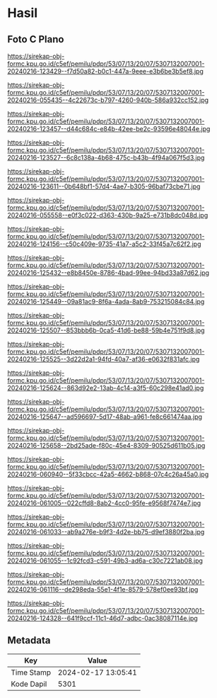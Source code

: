 # Hasil

## Foto C Plano

https://sirekap-obj-formc.kpu.go.id/c5ef/pemilu/pdpr/53/07/13/20/07/5307132007001-20240216-123429--f7d50a82-b0c1-447a-9eee-e3b6be3b5ef8.jpg

https://sirekap-obj-formc.kpu.go.id/c5ef/pemilu/pdpr/53/07/13/20/07/5307132007001-20240216-055435--4c22673c-b797-4260-940b-586a932cc152.jpg

https://sirekap-obj-formc.kpu.go.id/c5ef/pemilu/pdpr/53/07/13/20/07/5307132007001-20240216-123457--d44c684c-e84b-42ee-be2c-93596e48044e.jpg

https://sirekap-obj-formc.kpu.go.id/c5ef/pemilu/pdpr/53/07/13/20/07/5307132007001-20240216-123527--6c8c138a-4b68-475c-b43b-4f94a067f5d3.jpg

https://sirekap-obj-formc.kpu.go.id/c5ef/pemilu/pdpr/53/07/13/20/07/5307132007001-20240216-123611--0b648bf1-57d4-4ae7-b305-96baf73cbe71.jpg

https://sirekap-obj-formc.kpu.go.id/c5ef/pemilu/pdpr/53/07/13/20/07/5307132007001-20240216-055558--e0f3c022-d363-430b-9a25-e731b8dc048d.jpg

https://sirekap-obj-formc.kpu.go.id/c5ef/pemilu/pdpr/53/07/13/20/07/5307132007001-20240216-124156--c50c409e-9735-41a7-a5c2-33f45a7c62f2.jpg

https://sirekap-obj-formc.kpu.go.id/c5ef/pemilu/pdpr/53/07/13/20/07/5307132007001-20240216-125432--e8b8450e-8786-4bad-99ee-94bd33a87d62.jpg

https://sirekap-obj-formc.kpu.go.id/c5ef/pemilu/pdpr/53/07/13/20/07/5307132007001-20240216-125449--09a81ac9-8f6a-4ada-8ab9-753215084c84.jpg

https://sirekap-obj-formc.kpu.go.id/c5ef/pemilu/pdpr/53/07/13/20/07/5307132007001-20240216-125507--853bbb6b-0ca5-41d6-be88-59b4e751f9d8.jpg

https://sirekap-obj-formc.kpu.go.id/c5ef/pemilu/pdpr/53/07/13/20/07/5307132007001-20240216-125525--3d22d2a1-94fd-40a7-af36-e0632f831afc.jpg

https://sirekap-obj-formc.kpu.go.id/c5ef/pemilu/pdpr/53/07/13/20/07/5307132007001-20240216-125624--863d92e2-13ab-4c14-a3f5-60c298e41ad0.jpg

https://sirekap-obj-formc.kpu.go.id/c5ef/pemilu/pdpr/53/07/13/20/07/5307132007001-20240216-125647--ad596697-5d17-48ab-a961-fe8c661474aa.jpg

https://sirekap-obj-formc.kpu.go.id/c5ef/pemilu/pdpr/53/07/13/20/07/5307132007001-20240216-125658--2bd25ade-f80c-45e4-8309-90525d611b05.jpg

https://sirekap-obj-formc.kpu.go.id/c5ef/pemilu/pdpr/53/07/13/20/07/5307132007001-20240216-060940--5f33cbcc-42a5-4662-b868-07c4c26a45a0.jpg

https://sirekap-obj-formc.kpu.go.id/c5ef/pemilu/pdpr/53/07/13/20/07/5307132007001-20240216-061005--022cffd8-8ab2-4cc0-95fe-e9568f7474e7.jpg

https://sirekap-obj-formc.kpu.go.id/c5ef/pemilu/pdpr/53/07/13/20/07/5307132007001-20240216-061033--ab9a276e-b9f3-4d2e-bb75-d9ef3880f2ba.jpg

https://sirekap-obj-formc.kpu.go.id/c5ef/pemilu/pdpr/53/07/13/20/07/5307132007001-20240216-061055--1c92fcd3-c591-49b3-ad6a-c30c7221ab08.jpg

https://sirekap-obj-formc.kpu.go.id/c5ef/pemilu/pdpr/53/07/13/20/07/5307132007001-20240216-061116--de298eda-55e1-4f1e-8579-578ef0ee93bf.jpg

https://sirekap-obj-formc.kpu.go.id/c5ef/pemilu/pdpr/53/07/13/20/07/5307132007001-20240216-124328--641f9ccf-11c1-46d7-adbc-0ac38087114e.jpg


## Metadata

| Key        | Value               |
| ---------- | ------------------- |
| Time Stamp | 2024-02-17 13:05:41 |
| Kode Dapil | 5301                |



